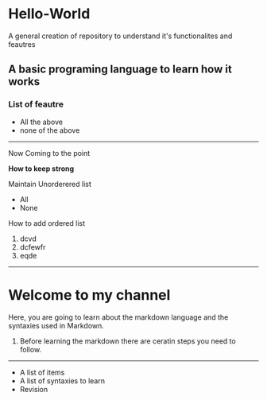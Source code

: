 # Hello-World
A general creation of repository to understand it's functionalites and feautres
## A basic programing language to learn how it works

### List of feautre
  - All the above
  - none of the above
------

Now Coming to the point

****How to keep strong****

Maintain Unorderered list

- All
- None


How to add ordered list
1. dcvd
2. dcfewfr
3. eqde
----
# Welcome to my channel 
Here, you are going to learn about the markdown language and the syntaxies used in Markdown.
1. Before learning the markdown there are ceratin steps you need to follow.
-------
- A list of items
- A list of syntaxies to learn
- Revision
